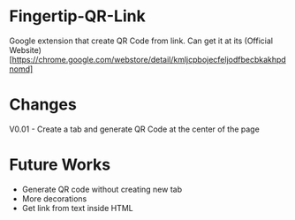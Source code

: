 Fingertip-QR-Link
=================

Google extension that create QR Code from link. Can get it at its (Official Website)[https://chrome.google.com/webstore/detail/kmljcpbojecfeljodfbecbkakhpdnomd]

Changes
=======
V0.01 - Create a tab and generate QR Code at the center of the page

Future Works
============
- Generate QR code without creating new tab
- More decorations
- Get link from text inside HTML

